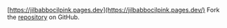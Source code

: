 [https://jilbabbocilpink.pages.dev](https://jilbabbocilpink.pages.dev/)
Fork the [repository](https://github.com/tolejoane) on GitHub.